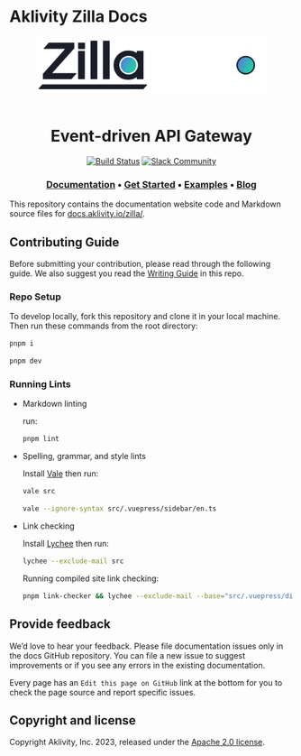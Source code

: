 # Aklivity Zilla Docs

<!-- markdownlint-disable -->
<div align="center">
  <img src="./src/.vuepress/public/logo.png#gh-light-mode-only" height="100">
  <img src="./src/.vuepress/public/logo-dark.png#gh-dark-mode-only" height="100">
</div>

</br>
<h1 align="center">Event-driven API Gateway</h1>

<div align="center">
 
  [![Build Status][build-status-image]][build-status]
  [![Slack Community][community-image]][community-join]
 
</div>

<h3 align="center">
  <a href="https://docs.aklivity.io/zilla/"><b>Documentation</b></a> &bull;
  <a href="https://docs.aklivity.io/zilla/latest/guides/install/"><b>Get Started</b></a> &bull;
  <a href="https://github.com/aklivity/zilla-examples"><b>Examples</b></a> &bull;
  <a href="https://www.aklivity.io/blog"><b>Blog</b></a> 
</h3>
<!-- markdownlint-restore -->

This repository contains the documentation website code and Markdown source files for [docs.aklivity.io/zilla/](https://docs.aklivity.io/zilla/).

## Contributing Guide

Before submitting your contribution, please read through the following guide. We also suggest you read the [Writing Guide](.github/contributing/writing-guide.md) in this repo.

### Repo Setup

To develop locally, fork this repository and clone it in your local machine. Then run these commands from the root directory:

```sh
pnpm i
```

```sh
pnpm dev
```

### Running Lints

- Markdown linting

  run:

  ```sh
  pnpm lint
  ```

- Spelling, grammar, and style lints

  Install [Vale](https://github.com/errata-ai/vale) then run:

  ```sh
  vale src
  ```

  ```sh
  vale --ignore-syntax src/.vuepress/sidebar/en.ts
  ```

- Link checking

  Install [Lychee](https://github.com/lycheeverse/lychee) then run:

  ```sh
  lychee --exclude-mail src
  ```

  Running compiled site link checking:

  ```sh
  pnpm link-checker && lychee --exclude-mail --base="src/.vuepress/dist" src/.vuepress/dist
  ```

## Provide feedback

We’d love to hear your feedback. Please file documentation issues only in the docs GitHub repository. You can file a new issue to suggest improvements or if you see any errors in the existing documentation.

Every page has an `Edit this page on GitHub` link at the bottom for you to check the page source and report specific issues.

## Copyright and license

Copyright Aklivity, Inc. 2023, released under the [Apache 2.0 license](https://github.com/aklivity/zilla/blob/main/LICENSE).

[build-status-image]: https://github.com/aklivity/zilla/workflows/build/badge.svg
[build-status]: https://github.com/aklivity/zilla/actions
[community-image]: https://img.shields.io/badge/slack-@aklivitycommunity-blue.svg?logo=slack
[community-join]: https://www.aklivity.io/slack
